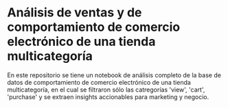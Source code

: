 # Análisis de ventas y de comportamiento de comercio electrónico de una tienda multicategoría
En este repositorio se tiene un notebook de análisis completo de la base de datos de comportamiento de comercio electrónico de una tienda multicategoría, en el cual se filtraron sólo las catregorías
'view', 'cart', 'purchase' y se extraen insights accionables para marketing y negocio.

